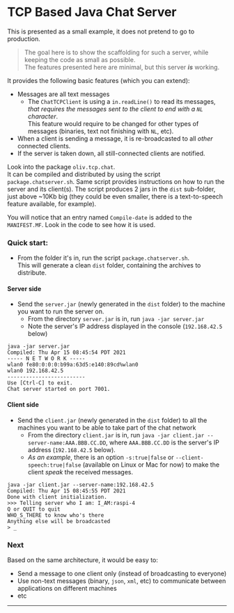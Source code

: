 # TCP Based Java Chat Server
This is presented as a small example, it does not pretend to go to production.  
> The goal here is to show the scaffolding for such a server, while keeping the code as small as possible.  
> The features presented here are minimal, but this server _**is**_ working.

It provides the following basic features (which you can extend):
- Messages are all text messages
  - The `ChatTCPClient` is using a `in.readLine()` to read its messages, _that requires the messages sent to the client to end with a `NL` character_.  
  This feature would require to be changed for other types of messages (binaries, text not finishing with `NL`, etc). 
- When a client is sending a message, it is re-broadcasted to all _other_ connected clients.
- If the server is taken down, all still-connected clients are notified.

Look into the package `oliv.tcp.chat`.  
It can be compiled and distributed by using the script `package.chatserver.sh`.
Same script provides instructions on how to run the server and its client(s).
The script produces 2 jars in the `dist` sub-folder, just above ~10Kb big (they could be even smaller, there is a text-to-speech feature available, for example).

You will notice that an entry named `Compile-date` is added to the `MANIFEST.MF`.
Look in the code to see how it is used.

### Quick start:  
- From the folder it's in, run the script `package.chatserver.sh`.  
  This will generate a clean `dist` folder, containing the archives to distribute.

#### Server side
- Send the `server.jar` (newly generated in the `dist` folder) to the machine you want to run the server on.
    - From the directory `server.jar` is in, run `java -jar server.jar`
    - Note the server's IP address displayed in the console (`192.168.42.5` below)
```
java -jar server.jar 
Compiled: Thu Apr 15 08:45:54 PDT 2021
----- N E T W O R K -----
wlan0 fe80:0:0:0:b99a:63d5:e140:89cd%wlan0
wlan0 192.168.42.5
-------------------------
Use [Ctrl-C] to exit.
Chat server started on port 7001.
```

#### Client side
- Send the `client.jar` (newly generated in the `dist` folder) to all the machines you want to be able to take part of the chat network
    - From the directory `client.jar` is in, run `java -jar client.jar --server-name:AAA.BBB.CC.DD`, where
      `AAA.BBB.CC.DD` is the server's IP address (`192.168.42.5` below).
    - _As an example_, there is an option `-s:true|false` or `--client-speech:true|false` (available on Linux or Mac for now) to make the client _speak_ the received messages.   
```
java -jar client.jar --server-name:192.168.42.5
Compiled: Thu Apr 15 08:45:55 PDT 2021
Done with client initialization.
>>> Telling server who I am: I_AM:raspi-4
Q or QUIT to quit
WHO_S_THERE to know who's there
Anything else will be broadcasted
> _
```      

### Next
Based on the same architecture, it would be easy to:
- Send a message to one client only (instead of broadcasting to everyone)
- Use non-text messages (binary, `json`, `xml`, etc) to communicate between applications on different machines
- etc
     
---
